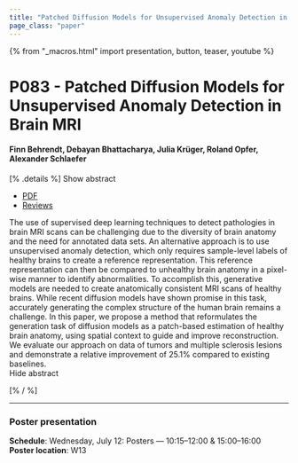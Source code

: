 ```yaml
---
title: "Patched Diffusion Models for Unsupervised Anomaly Detection in Brain MRI"
page_class: "paper"
---
```


{% from "_macros.html" import presentation, button, teaser, youtube %}

# P083 - Patched Diffusion Models for Unsupervised Anomaly Detection in Brain MRI

#### Finn Behrendt, Debayan Bhattacharya, Julia Krüger, Roland Opfer, Alexander Schlaefer


[% .details %]
<a class="toggle_visibility" data-selector=".abstract" data-level="3">Show abstract</a>
- <a href="https://openreview.net/pdf?id=O-uZr5S1tJE">PDF</a>
- <a href="https://openreview.net/forum?id=O-uZr5S1tJE">Reviews</a>

<p>
    <span class="abstract">
        The use of supervised deep learning techniques to detect pathologies in brain MRI scans can be challenging due to the diversity of brain anatomy and the need for annotated data sets. An alternative approach is to use unsupervised anomaly detection, which only requires sample-level labels of healthy brains to create a reference representation. This reference representation can then be compared to unhealthy brain anatomy in a pixel-wise manner to identify abnormalities. To accomplish this, generative models are needed to create anatomically consistent MRI scans of healthy brains. While recent diffusion models have shown promise in this task, accurately generating the complex structure of the human brain remains a challenge. In this paper, we propose a method that reformulates the generation task of diffusion models as a patch-based estimation of healthy brain anatomy, using spatial context to guide and improve reconstruction. We evaluate our approach on data of tumors and multiple sclerosis lesions and demonstrate a relative improvement of 25.1% compared to existing baselines.
        <br>
        <span class="actions"><a class="toggle_visibility" data-level="2">Hide abstract</a></span>
    </span>
</p>
[% / %]

---


### Poster presentation

**Schedule**: Wednesday, July 12: Posters — 10:15–12:00 & 15:00–16:00<br>
**Poster location**: W13


